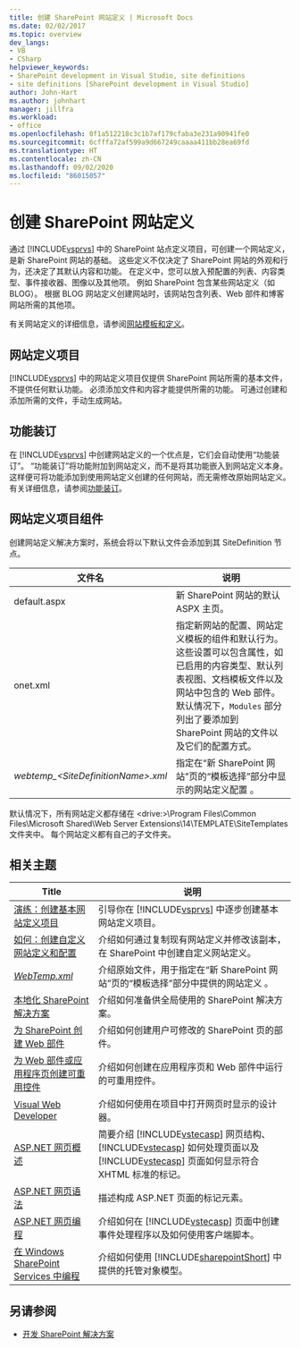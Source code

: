 ```yaml
---
title: 创建 SharePoint 网站定义 | Microsoft Docs
ms.date: 02/02/2017
ms.topic: overview
dev_langs:
- VB
- CSharp
helpviewer_keywords:
- SharePoint development in Visual Studio, site definitions
- site definitions [SharePoint development in Visual Studio]
author: John-Hart
ms.author: johnhart
manager: jillfra
ms.workload:
- office
ms.openlocfilehash: 0f1a512218c3c1b7af179cfaba3e231a90941fe0
ms.sourcegitcommit: 6cfffa72af599a9d667249caaaa411bb28ea69fd
ms.translationtype: HT
ms.contentlocale: zh-CN
ms.lasthandoff: 09/02/2020
ms.locfileid: "86015057"
---
```

# <a name="create-site-definitions-for-sharepoint"></a>创建 SharePoint 网站定义
  通过 [!INCLUDE[vsprvs](../sharepoint/includes/vsprvs-md.md)] 中的 SharePoint 站点定义项目，可创建一个网站定义，是新 SharePoint 网站的基础。 这些定义不仅决定了 SharePoint 网站的外观和行为，还决定了其默认内容和功能。 在定义中，您可以放入预配置的列表、内容类型、事件接收器、图像以及其他项。 例如 SharePoint 包含某些网站定义（如 BLOG）。 根据 BLOG 网站定义创建网站时，该网站包含列表、Web 部件和博客网站所需的其他项。

 有关网站定义的详细信息，请参阅[网站模板和定义](/previous-versions/office/developer/sharepoint-2010/ms434313(v=office.14))。

## <a name="site-definition-projects"></a>网站定义项目
 [!INCLUDE[vsprvs](../sharepoint/includes/vsprvs-md.md)] 中的网站定义项目仅提供 SharePoint 网站所需的基本文件，不提供任何默认功能。 必须添加文件和内容才能提供所需的功能。 可通过创建和添加所需的文件，手动生成网站。

## <a name="feature-stapling"></a>功能装订
 在 [!INCLUDE[vsprvs](../sharepoint/includes/vsprvs-md.md)] 中创建网站定义的一个优点是，它们会自动使用“功能装订”。 “功能装订”将功能附加到网站定义，而不是将其功能嵌入到网站定义本身。 这样便可将功能添加到使用网站定义创建的任何网站，而无需修改原始网站定义。 有关详细信息，请参阅[功能装订](/previous-versions/office/developer/sharepoint-2007/bb861862(v=office.12))。

## <a name="site-definition-project-components"></a>网站定义项目组件
 创建网站定义解决方案时，系统会将以下默认文件会添加到其 SiteDefinition 节点。

|文件名|说明|
|---------------|-----------------|
|default.aspx|新 SharePoint 网站的默认 ASPX 主页。|
|onet.xml|指定新网站的配置、网站定义模板的组件和默认行为。 这些设置可以包含属性，如已启用的内容类型、默认列表视图、文档模板文件以及网站中包含的 Web 部件。 默认情况下，`Modules` 部分列出了要添加到 SharePoint 网站的文件以及它们的配置方式。|
|*webtemp_\<SiteDefinitionName>.xml*|指定在“新 SharePoint 网站”页的“模板选择”部分中显示的网站定义配置 。|

 默认情况下，所有网站定义都存储在 \<drive:>\Program Files\Common Files\Microsoft Shared\Web Server Extensions\14\TEMPLATE\SiteTemplates 文件夹中。 每个网站定义都有自己的子文件夹。

## <a name="related-topics"></a>相关主题

|Title|说明|
|-----------|-----------------|
|[演练：创建基本网站定义项目](../sharepoint/walkthrough-create-a-basic-site-definition-project.md)|引导你在 [!INCLUDE[vsprvs](../sharepoint/includes/vsprvs-md.md)] 中逐步创建基本网站定义项目。|
|[如何：创建自定义网站定义和配置](/previous-versions/office/developer/sharepoint-2010/ms454677(v=office.14))|介绍如何通过复制现有网站定义并修改该副本，在 SharePoint 中创建自定义网站定义。|
|[*WebTemp.xml*](/previous-versions/office/developer/sharepoint-2010/ms447717(v=office.14))|介绍原始文件，用于指定在“新 SharePoint 网站”页的“模板选择”部分中提供的网站定义 。|
|[本地化 SharePoint 解决方案](../sharepoint/localizing-sharepoint-solutions.md)|介绍如何准备供全局使用的 SharePoint 解决方案。|
|[为 SharePoint 创建 Web 部件](../sharepoint/creating-web-parts-for-sharepoint.md)|介绍如何创建用户可修改的 SharePoint 页的部件。|
|[为 Web 部件或应用程序页创建可重用控件](../sharepoint/creating-reusable-controls-for-web-parts-or-application-pages.md)|介绍如何创建在应用程序页和 Web 部件中运行的可重用控件。|
|[Visual Web Developer](/previous-versions/visualstudio/visual-studio-2010/ms178093(v=vs.100))|介绍如何使用在项目中打开网页时显示的设计器。|
|[ASP.NET 网页概述](/previous-versions/aspnet/428509ah(v=vs.100))|简要介绍 [!INCLUDE[vstecasp](../sharepoint/includes/vstecasp-md.md)] 网页结构、[!INCLUDE[vstecasp](../sharepoint/includes/vstecasp-md.md)] 如何处理页面以及 [!INCLUDE[vstecasp](../sharepoint/includes/vstecasp-md.md)] 页面如何显示符合 XHTML 标准的标记。|
|[ASP.NET 网页语法](/previous-versions/aspnet/k33801s3(v=vs.100))|描述构成 ASP.NET 页面的标记元素。|
|[ASP.NET 网页编程](/previous-versions/aspnet/0yt4zca8(v=vs.100))|介绍如何在 [!INCLUDE[vstecasp](../sharepoint/includes/vstecasp-md.md)] 页面中创建事件处理程序以及如何使用客户端脚本。|
|[在 Windows SharePoint Services 中编程](/previous-versions/office/developer/sharepoint-services/ms430674(v=office.12))|介绍如何使用 [!INCLUDE[sharepointShort](../sharepoint/includes/sharepointshort-md.md)] 中提供的托管对象模型。|

## <a name="see-also"></a>另请参阅
- [开发 SharePoint 解决方案](../sharepoint/developing-sharepoint-solutions.md)

